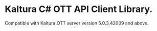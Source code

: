 # Kaltura C# OTT API Client Library.
Compatible with Kaltura OTT server version 5.0.3.42009 and above.
